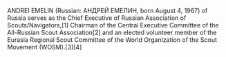 ANDREI EMELIN (Russian: АНДРЕЙ ЕМЕЛИН, born August 4, 1967) of Russia serves as the Chief Executive of Russian Association of Scouts/Navigators,[1] Chairman of the Central Executive Committee of the All-Russian Scout Association[2] and an elected volunteer member of the Eurasia Regional Scout Committee of the World Organization of the Scout Movement (WOSM).[3][4]
